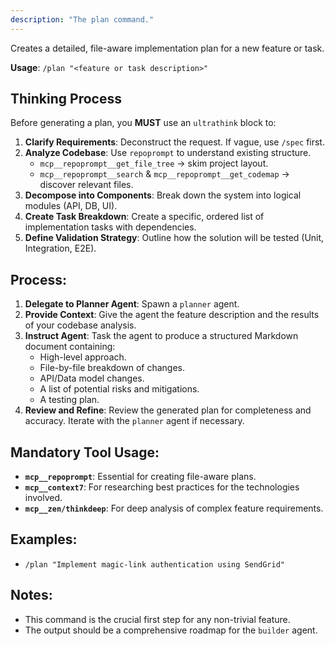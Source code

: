 ```yaml
---
description: "The plan command."
---
```


Creates a detailed, file-aware implementation plan for a new feature or task.

**Usage**: `/plan "<feature or task description>"`

## Thinking Process
Before generating a plan, you **MUST** use an `ultrathink` block to:
1.  **Clarify Requirements**: Deconstruct the request. If vague, use `/spec` first.
2.  **Analyze Codebase**: Use `repoprompt` to understand existing structure.
    -   `mcp__repoprompt__get_file_tree` → skim project layout.
    -   `mcp__repoprompt__search` & `mcp__repoprompt__get_codemap` → discover relevant files.
3.  **Decompose into Components**: Break down the system into logical modules (API, DB, UI).
4.  **Create Task Breakdown**: Create a specific, ordered list of implementation tasks with dependencies.
5.  **Define Validation Strategy**: Outline how the solution will be tested (Unit, Integration, E2E).

## Process:
1.  **Delegate to Planner Agent**: Spawn a `planner` agent.
2.  **Provide Context**: Give the agent the feature description and the results of your codebase analysis.
3.  **Instruct Agent**: Task the agent to produce a structured Markdown document containing:
    -   High-level approach.
    -   File-by-file breakdown of changes.
    -   API/Data model changes.
    -   A list of potential risks and mitigations.
    -   A testing plan.
4.  **Review and Refine**: Review the generated plan for completeness and accuracy. Iterate with the `planner` agent if necessary.

## Mandatory Tool Usage:
-   **`mcp__repoprompt`**: Essential for creating file-aware plans.
-   **`mcp__context7`**: For researching best practices for the technologies involved.
-   **`mcp__zen/thinkdeep`**: For deep analysis of complex feature requirements.

## Examples:
-   `/plan "Implement magic-link authentication using SendGrid"`

## Notes:
-   This command is the crucial first step for any non-trivial feature.
-   The output should be a comprehensive roadmap for the `builder` agent.
```